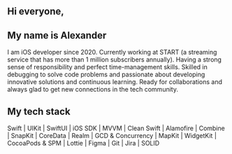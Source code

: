 ## Hi everyone,
## My name is Alexander
I am iOS developer since 2020. Currently working at START (a streaming service that has more than 1 million subscribers annually). Having a strong sense of responsibility and perfect time-management skills. Skilled in debugging to solve code problems and passionate about developing innovative solutions and continuous learning. Ready for collaborations and always glad to get new connections in the tech community. 

## My tech stack
Swift | UIKit | SwiftUI | iOS SDK | MVVM | Clean Swift | Alamofire | Combine | SnapKit | CoreData | Realm | GCD & Concurrency | MapKit | WidgetKit | CocoaPods & SPM | Lottie | Figma | Git | Jira | SOLID
